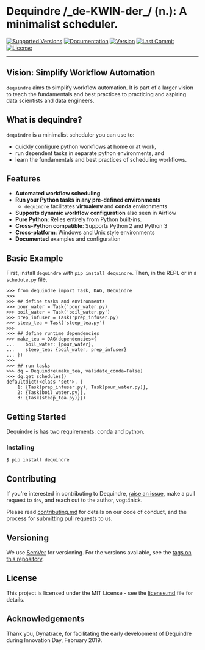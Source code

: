 
# Dequindre /\_de-KWIN-der\_/ (n.): A minimalist scheduler.

[![Supported
Versions](https://img.shields.io/pypi/pyversions/dequindre.svg)](https://pypi.org/project/dequindre/)
[![Documentation](https://img.shields.io/readthedocs/dequindre.svg)](https://dequindre.readthedocs.io/en/latest/)
[![Version](https://img.shields.io/pypi/v/dequindre.svg?color=blue)](https://pypi.org/project/dequindre/)
[![Last
Commit](https://img.shields.io/github/last-commit/vogt4nick/dequindre.svg)](https://github.com/vogt4nick/dequindre)
[![License](https://img.shields.io/pypi/l/dequindre.svg?color=red)](https://pypi.org/project/dequindre/)

---

## Vision: Simplify Workflow Automation

`dequindre` aims to simplify workflow automation. It is part of a larger vision to teach the fundamentals and best practices to practicing and aspiring data scientists and data engineers.

## What is dequindre?

`dequindre` is a minimalist scheduler you can use to:

- quickly configure python workflows at home or at work,
- run dependent tasks in separate python environments, and
- learn the fundamentals and best practices of scheduling workflows.

## Features

- **Automated workflow scheduling**
- **Run your Python tasks in any pre-defined environments**
  - `dequindre` facilitates **virtualenv** and **conda** environments
- **Supports dynamic workflow configuration** also seen in Airflow
- **Pure Python**: Relies entirely from Python built-ins.
- **Cross-Python compatible**: Supports Python 2 and Python 3
- **Cross-platform**: Windows and Unix style environments
- **Documented** examples and configuration

## Basic Example

First, install `dequindre` with `pip install dequindre`. Then, in the
REPL or in a `schedule.py` file,

```basic-example
>>> from dequindre import Task, DAG, Dequindre
>>>
>>> ## define tasks and environments
>>> pour_water = Task('pour_water.py)
>>> boil_water = Task('boil_water.py')
>>> prep_infuser = Task('prep_infuser.py)
>>> steep_tea = Task('steep_tea.py')
>>>
>>> ## define runtime dependencies
>>> make_tea = DAG(dependencies={
...    boil_water: {pour_water},
...    steep_tea: {boil_water, prep_infuser}
... })
>>>
>>> ## run tasks
>>> dq = Dequindre(make_tea, validate_conda=False)
>>> dq.get_schedules()
defaultdict(<class 'set'>, {
    1: {Task(prep_infuser.py), Task(pour_water.py)},  
    2: {Task(boil_water.py)},  
    3: {Task(steep_tea.py)}})
```

## Getting Started

Dequindre is has two requirements: conda and python.

### Installing

```pip
$ pip install dequindre
```

## Contributing

If you're interested in contributing to Dequindre, [raise an issue](https://github.com/vogt4nick/dequindre/issues), make a pull request to `dev`, and reach out to the author, vogt4nick.

Please read [contributing.md](contributing.md) for details on our code of conduct, and the process for submitting pull requests to us.

## Versioning

We use [SemVer](http://semver.org/) for versioning. For the versions available, see the [tags on this repository](https://github.com/vogt4nick/dequindre/tags).  

## License

This project is licensed under the MIT License - see the [license.md](license.md) file for details.

## Acknowledgements

Thank you, Dynatrace, for facilitating the early development of Dequindre during Innovation Day, February 2019.  